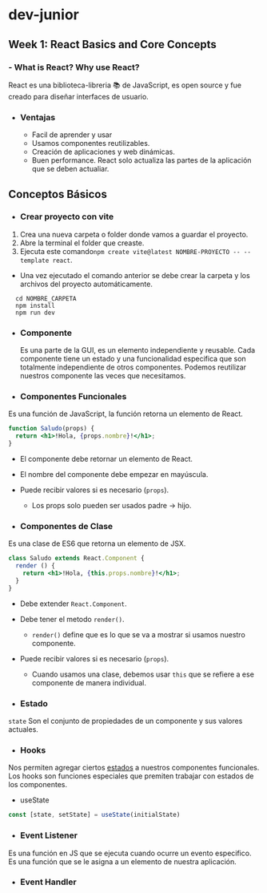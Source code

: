 # dev-junior

## Week 1: React Basics and Core Concepts

### - What is React? Why use React?

React es una biblioteca-libreria :books: de JavaScript, es open source y fue creado para diseñar interfaces de usuario.

- ### Ventajas
  - Facil de aprender y usar
  - Usamos componentes reutilizables.
  - Creación de aplicaciones y web dinámicas.
  - Buen performance. React solo actualiza las partes de la aplicación que se deben actualiar.
 
## Conceptos Básicos

- ### Crear proyecto con vite

1. Crea una nueva carpeta o folder donde vamos a guardar el proyecto.
2. Abre la terminal el folder que creaste.
3. Ejecuta este comando```npm create vite@latest NOMBRE-PROYECTO -- --template react```.
  -  Una vez ejecutado el comando anterior se debe crear la carpeta y los archivos del proyecto automáticamente.
```
  cd NOMBRE_CARPETA
  npm install
  npm run dev
```


- ### Componente

  Es una parte de la GUI, es un elemento independiente y reusable. Cada componente tiene un estado y una funcionalidad especifica que son totalmente independiente de otros componentes. Podemos reutilizar nuestros componente las veces que necesitamos.

- ### Componentes Funcionales

Es una función de JavaScript, la función retorna un elemento de React.

```jsx
function Saludo(props) {
  return <h1>!Hola, {props.nombre}!</h1>;
}
```
- El componente debe retornar un elemento de React.
- El nombre del componente debe empezar en mayúscula.
- Puede recibir valores si es necesario (```props```).
  - Los props solo pueden ser usados padre -> hijo.
 
- ### Componentes de Clase

Es una clase de ES6 que retorna un elemento de JSX.

```jsx
class Saludo extends React.Component {
  render () {
    return <h1>!Hola, {this.props.nombre}!</h1>;
  }
}
```
- Debe extender ```React.Component```.
- Debe tener el metodo ```render()```.
  - ```render()``` define que es lo que se va a mostrar si usamos nuestro componente.
- Puede recibir valores si es necesario (```props```).
  - Cuando usamos una clase, debemos usar ```this``` que se refiere a ese componente de manera individual.

 - ### Estado

```state``` Son el conjunto de propiedades de un componente y sus valores actuales.

- ### Hooks

Nos permiten agregar ciertos <ins>estados</ins> a nuestros componentes funcionales.
Los hooks son funciones especiales que premiten trabajar con estados de los componentes.

  - useState

```jsx 
const [state, setState] = useState(initialState)
```

- ### Event Listener

Es una función en JS que se ejecuta cuando ocurre un evento especifico. Es una función que se le asigna a un elemento de nuestra aplicación.

- ### Event Handler






